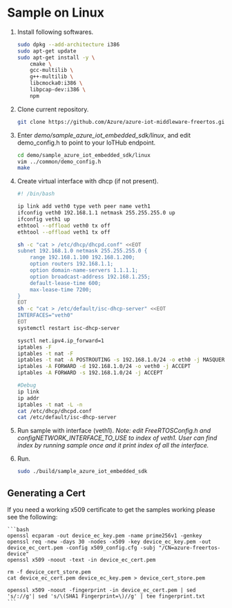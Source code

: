 # Sample on Linux

1. Install following softwares.

    ```bash
    sudo dpkg --add-architecture i386
    sudo apt-get update
    sudo apt-get install -y \
        cmake \
        gcc-multilib \
        g++-multilib \
        libcmocka0:i386 \
        libpcap-dev:i386 \
        npm
    ```

1. Clone current repository.

    ```bash
    git clone https://github.com/Azure/azure-iot-middleware-freertos.git
    ```

1. Enter *demo/sample_azure_iot_embedded_sdk/linux*, and edit demo_config.h to point to your IoTHub endpoint.

    ```bash
    cd demo/sample_azure_iot_embedded_sdk/linux
    vim ../common/demo_config.h
    make
    ```

1. Create virtual interface with dhcp (if not present).

    ```bash
    #! /bin/bash

    ip link add veth0 type veth peer name veth1
    ifconfig veth0 192.168.1.1 netmask 255.255.255.0 up
    ifconfig veth1 up
    ethtool --offload veth0 tx off
    ethtool --offload veth1 tx off

    sh -c "cat > /etc/dhcp/dhcpd.conf" <<EOT
    subnet 192.168.1.0 netmask 255.255.255.0 {
        range 192.168.1.100 192.168.1.200;
        option routers 192.168.1.1;
        option domain-name-servers 1.1.1.1;
        option broadcast-address 192.168.1.255;
        default-lease-time 600;
        max-lease-time 7200;
    }
    EOT
    sh -c "cat > /etc/default/isc-dhcp-server" <<EOT
    INTERFACES="veth0"
    EOT
    systemctl restart isc-dhcp-server

    sysctl net.ipv4.ip_forward=1
    iptables -F
    iptables -t nat -F
    iptables -t nat -A POSTROUTING -s 192.168.1.0/24 -o eth0 -j MASQUERADE
    iptables -A FORWARD -d 192.168.1.0/24 -o veth0 -j ACCEPT
    iptables -A FORWARD -s 192.168.1.0/24 -j ACCEPT

    #Debug
    ip link
    ip addr
    iptables -t nat -L -n
    cat /etc/dhcp/dhcpd.conf
    cat /etc/default/isc-dhcp-server
    ```

1. Run sample with interface (veth1).
*Note: edit FreeRTOSConfig.h  and configNETWORK_INTERFACE_TO_USE to index of veth1. User can find index by running sample once and it print index of all the interface.*

1. Run.

    ```bash
    sudo ./build/sample_azure_iot_embedded_sdk
    ```

## Generating a Cert

If you need a working x509 certificate to get the samples working please see the following:

    ```bash
    openssl ecparam -out device_ec_key.pem -name prime256v1 -genkey
    openssl req -new -days 30 -nodes -x509 -key device_ec_key.pem -out device_ec_cert.pem -config x509_config.cfg -subj "/CN=azure-freertos-device"
    openssl x509 -noout -text -in device_ec_cert.pem

    rm -f device_cert_store.pem
    cat device_ec_cert.pem device_ec_key.pem > device_cert_store.pem

    openssl x509 -noout -fingerprint -in device_ec_cert.pem | sed 's/://g'| sed 's/\(SHA1 Fingerprint=\)//g' | tee fingerprint.txt
    ```
